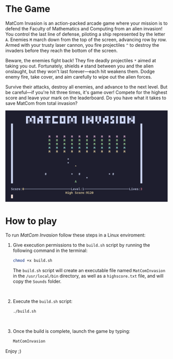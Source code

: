 # The Game

MatCom Invasion is an action-packed arcade game where your mission is to defend the Faculty of Mathematics and Computing from an alien invasion! You control the last line of defense, piloting a ship represented by the letter `A`. Enemies `M` march down from the top of the screen, advancing row by row. Armed with your trusty laser cannon, you fire projectiles `^` to destroy the invaders before they reach the bottom of the screen.

Beware, the enemies fight back! They fire deadly projectiles `*` aimed at taking you out. Fortunately, shields `#` stand between you and the alien onslaught, but they won't last forever—each hit weakens them. Dodge enemy fire, take cover, and aim carefully to wipe out the alien forces.

Survive their attacks, destroy all enemies, and advance to the next level. But be careful—if you're hit three times, it's game over! Compete for the highest score and leave your mark on the leaderboard. Do you have what it takes to save MatCom from total invasion?

![](game_preview.png "Screenshot on my kitty Terminal")

# How to play

To run *MatCom Invasion* follow these steps in a Linux enviroment:

1) Give execution permissions to the `build.sh` script by running the following command in the terminal:
    ```bash
    chmod +x build.sh
    ```

    The `build.sh` script will create an executable file named `MatComInvasion` in the `/usr/local/bin` directory, as well as a `highscore.txt` file, and will copy the `Sounds` folder.

<br>

2) Execute the `build.sh` script:
    ```bash
    ./build.sh
    ```
<br>

3) Once the build is complete, launch the game by typing:
    ```bash
    MatComInvasion
    ```

Enjoy ;) 